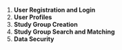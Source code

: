 1. **User Registration and Login**
2. **User Profiles**
3. **Study Group Creation**
4. **Study Group Search and Matching**
5. **Data Security**
